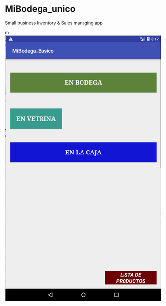 # MiBodega_unico
Small business Inventory &amp; Sales managing app

m
![Front Page Screenshot](https://github.com/f-caro/MiBodega_unico/blob/master/app/src/main/res/drawable/MiBodega_Basico_mainPage.png)